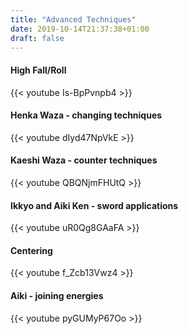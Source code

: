 ```yaml
---
title: "Advanced Techniques"
date: 2019-10-14T21:37:38+01:00
draft: false
---
```


<h4>High Fall/Roll</h4>
{{< youtube Is-BpPvnpb4 >}}

<h4>Henka Waza - changing techniques</h4>
{{< youtube dIyd47NpVkE >}}

<h4>Kaeshi Waza - counter techniques</h4>
{{< youtube QBQNjmFHUtQ >}} 

<h4>Ikkyo and Aiki Ken - sword applications</h4>
{{< youtube uR0Qg8GAaFA >}}

<h4>Centering</h4>
{{< youtube f_Zcb13Vwz4 >}}

<h4>Aiki - joining energies</h4>
{{< youtube pyGUMyP67Oo >}}

